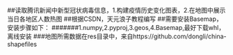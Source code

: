##读取腾讯新闻中新型冠状病毒信息，1.构建疫情历史变化图表，2.在地图中展示当日各地区人数热图
##根据CSDN，天元浪子教程编写
##需要安装Basemap，安装步骤如下：
#######1.numpy,2.pyproj,3.geos,4.Basemap,最好下载whl，离线安装
###地图所需数据在res目录中，来自https://github.com/dongli/china-shapefiles